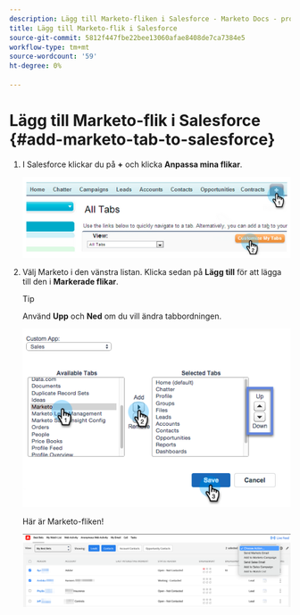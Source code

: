 ```yaml
---
description: Lägg till Marketo-fliken i Salesforce - Marketo Docs - produktdokumentation
title: Lägg till Marketo-flik i Salesforce
source-git-commit: 5812f447fbe22bee13060afae8408de7ca7384e5
workflow-type: tm+mt
source-wordcount: '59'
ht-degree: 0%

---
```


# Lägg till Marketo-flik i Salesforce {#add-marketo-tab-to-salesforce}

1. I Salesforce klickar du på **+** och klicka **Anpassa mina flikar**.

   ![](assets/add-marketo-tab-to-salesforce-1.png)

1. Välj Marketo i den vänstra listan. Klicka sedan på **Lägg till** för att lägga till den i **Markerade flikar**.

   >[!TIP]
   >
   >Använd **Upp** och **Ned** om du vill ändra tabbordningen.

   ![](assets/add-marketo-tab-to-salesforce-2.png)

   Här är Marketo-fliken!

   ![](assets/add-marketo-tab-to-salesforce-3.png)

